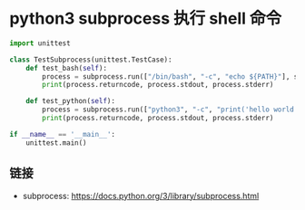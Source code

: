 # python3 subprocess 执行 shell 命令

```python
import unittest

class TestSubprocess(unittest.TestCase):
    def test_bash(self):
        process = subprocess.run(["/bin/bash", "-c", "echo ${PATH}"], stdout=subprocess.PIPE, stderr=subprocess.PIPE)
        print(process.returncode, process.stdout, process.stderr)

    def test_python(self):
        process = subprocess.run(["python3", "-c", "print('hello world')"], stdout=subprocess.PIPE, stderr=subprocess.PIPE)
        print(process.returncode, process.stdout, process.stderr)

if __name__ == '__main__':
    unittest.main()
```

## 链接

- subprocess: <https://docs.python.org/3/library/subprocess.html>
